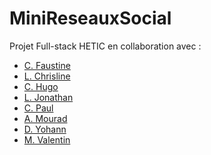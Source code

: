 # MiniReseauxSocial

Projet Full-stack HETIC en collaboration avec :

<ul>
  <li><a href="https://github.com/Nyoote">C. Faustine</a></li>
  <li><a href="https://github.com/LinelinLove">L. Chrisline</a></li>
  <li><a href="https://github.com/Hierarque">C. Hugo</a></li>
  <li><a href="https://github.com/JoeLeDev">L. Jonathan</a></li>
  <li><a href="https://github.com/SirMacCready">C. Paul</a></li>
  <li><a href="https://github.com/MOURADAKIL3110">A. Mourad</a></li>
  <li><a href="https://github.com/YohannDCz">D. Yohann</a></li>
  <li><a href="https://github.com/ValentinMachefaux">M.	Valentin</a></li>
</ul>
